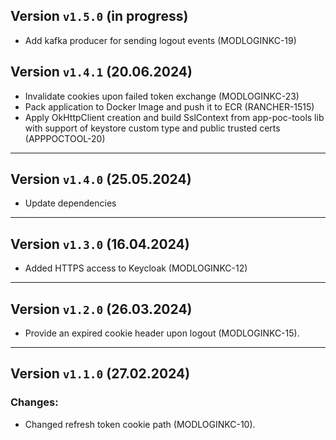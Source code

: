 ## Version `v1.5.0` (in progress)
* Add kafka producer for sending logout events (MODLOGINKC-19)

## Version `v1.4.1` (20.06.2024)
* Invalidate cookies upon failed token exchange (MODLOGINKC-23)
* Pack application to Docker Image and push it to ECR (RANCHER-1515)
* Apply OkHttpClient creation and build SslContext from app-poc-tools lib with support of keystore custom type and public trusted certs (APPPOCTOOL-20)
---

## Version `v1.4.0` (25.05.2024)
* Update dependencies

---

## Version `v1.3.0` (16.04.2024)
* Added HTTPS access to Keycloak (MODLOGINKC-12)

---
## Version `v1.2.0` (26.03.2024)
* Provide an expired cookie header upon logout (MODLOGINKC-15).

---
## Version `v1.1.0` (27.02.2024)
### Changes:
* Changed refresh token cookie path (MODLOGINKC-10).

